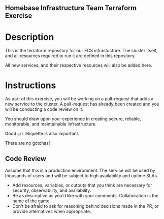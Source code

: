 Homebase Infrastructure Team Terraform Exercise
---

# Description
This is the terraform repository for our ECS infrastucture. The cluster itself, and all resources required to run it are defined in this repository.

All new services, and their respective resources will also be added here.

# Instructions
As part of this exercise, you will be working on a pull-request that adds a new service to the cluster.
A pull-request has already been created and you will be conducting a code review on it.

You should draw upon your experience in creating secure, reliable, monitorable, and maintainable infrastructure. 

Good `git` etiquette is also important.

There are no gotchas!

## Code Review
Assume that this is a production environment. The service will be used by thousands of users and will be subject to high availability and uptime SLAs.
* Add resources, variables, or outputs that you think are necessary for security, observability, and availability.
* Be as descriptive as you'd like with your comments. Collaboration is the name of the game.
* Don't be afraid to ask for reasoning behind decisions made in the PR, or provide alternatives when appropriate.

